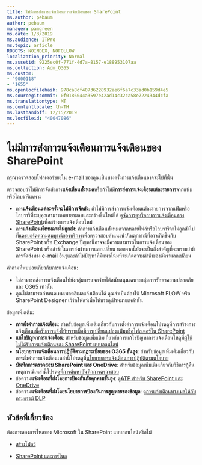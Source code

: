 ```yaml
---
title: ไม่มีการส่งการแจ้งเตือนการแจ้งเตือนของ SharePoint
ms.author: pebaum
author: pebaum
manager: pamgreen
ms.date: 1/3/2019
ms.audience: ITPro
ms.topic: article
ROBOTS: NOINDEX, NOFOLLOW
localization_priority: Normal
ms.assetid: 9225ec0f-771f-4d7a-8157-e188953107aa
ms.collection: Adm_O365
ms.custom:
- "9000118"
- "1655"
ms.openlocfilehash: 978ca8df40736228932ae6f6a7c33ad0b159d4e5
ms.sourcegitcommit: 0f0186044a3597e42ad14c32ca58e7224344dcfa
ms.translationtype: MT
ms.contentlocale: th-TH
ms.lasthandoff: 12/15/2019
ms.locfileid: "40047086"
---
```

# <a name="sharepoint-alert-notifications-not-delivered"></a>ไม่มีการส่งการแจ้งเตือนการแจ้งเตือนของ SharePoint

กรุณาตรวจสอบโฟลเดอร์ขยะใน e-mail ของคุณเป็นบางครั้งการแจ้งเตือนอาจจะไปที่นั่น

ตรวจสอบว่าไม่มีการจัดส่งการ**แจ้งเตือนทั้งหมด**หรือถ้าไม่มี**การส่งการแจ้งเตือนแต่ละรายการ**จากแฟ้มหรือไลบรารีเฉพาะ

- การ**แจ้งเตือนแต่ละครั้งจะไม่มีการจัดส่ง**: ถ้าไม่มีการส่งการแจ้งเตือนแต่ละรายการจากแฟ้มหรือไลบรารีที่ระบุคุณสามารถพยายามลบและสร้างขึ้นใหม่ได้ ดู[จัดการดูหรือลบการแจ้งเตือนของ SharePoint](https://support.office.com/article/manage-view-or-delete-sharepoint-alerts-99dfb19c-9a90-4a8c-aba1-aa8c8afb0de2?ui=en-US&rs=&ad=US#ID0EAADAAA=Online)เพื่อสร้างการแจ้งเตือนใหม่
- การ**แจ้งเตือนทั้งหมดจะไม่ถูกส่ง**: ถ้าการแจ้งเตือนทั้งหมดจากหลายไฟล์หรือไลบรารีจะไม่ถูกส่งไปที่[แดชบอร์ดความสมบูรณ์ของบริการ](https://admin.microsoft.com/AdminPortal/Home#/servicehealth)เพื่อตรวจสอบคำแนะนำ/เหตุการณ์ที่อาจเกิดขึ้นกับ SharePoint หรือ Exchange ปัญหานี้อาจจะมีความสามารถในการแจ้งเตือนของ SharePoint หรือล่าช้าในการส่งผ่านการแลกเปลี่ยน นอกจากนี้ยังจะเป็นสิ่งสำคัญที่จะทราบว่ามีการจัดส่งทาง e-mail อื่นๆและถ้าไม่ปัญหาที่มีแนวโน้มที่จะเกิดความล่าช้าของอัตราแลกเปลี่ยน

คำถามที่พบบ่อยเกี่ยวกับการแจ้งเตือน:

- ไม่สามารถส่งการแจ้งเตือนไปยังกลุ่มการแจกจ่ายได้สนับสนุนเฉพาะกลุ่มการรักษาความปลอดภัยและ O365 เท่านั้น
- คุณไม่สามารถกำหนดเทมเพลตอีเมลแจ้งเตือนได้ คุณจำเป็นต้องใช้ Microsoft FLOW หรือ SharePoint Designer เวิร์กโฟลว์เพื่อให้บรรลุเป้าหมายเหล่านั้น

ข้อมูลเพิ่มเติม:

- **การตั้งค่าการแจ้งเตือน**: สำหรับข้อมูลเพิ่มเติมเกี่ยวกับการตั้งค่าการแจ้งเตือนโปรดดูที่การสร้างการแจ้ง[เตือนเพื่อรับการแจ้งให้ทราบเมื่อมีการเปลี่ยนแปลงแฟ้มหรือโฟลเดอร์ใน SharePoint](https://support.office.com/article/create-an-alert-to-get-notified-when-a-file-or-folder-changes-in-sharepoint-e5a79e7b-a146-46da-a9ef-d65409ba8918)
- **แก้ไขปัญหาการแจ้งเตือน**: สำหรับข้อมูลเพิ่มเติมเกี่ยวกับการแก้ไขปัญหาการแจ้งเตือนให้ดูที่[ผู้ใช้ไม่ได้รับการแจ้งเตือนของ SharePoint แบบออนไลน์](https://docs.microsoft.com/sharepoint/support/sites/no-alert-notifications)
- **นโยบายการแจ้งเตือนการปฏิบัติตามกฎระเบียบของ O365 ขั้นสูง**: สำหรับข้อมูลเพิ่มเติมเกี่ยวกับการตั้งค่าการแจ้งเตือนเหล่านี้โปรดดูที่[นโยบายการแจ้งเตือนการปฏิบัติตามนโยบาย](https://docs.microsoft.com/office365/securitycompliance/alert-policies)
- **บันทึกการตรวจสอบ SharePoint และ OneDrive**: สำหรับข้อมูลเพิ่มเติมเกี่ยวกับวิธีการกู้คืนเหตุการณ์เหล่านี้โปรดดู[ที่การค้นหาบันทึกการตรวจสอบ](https://docs.microsoft.com/office365/securitycompliance/search-the-audit-log-in-security-and-compliance#search-the-audit-log)
- ข้อความ**แจ้งเตือนที่ส่งโดยการป้องกันภัยคุกคามขั้นสูง**: ดู[ATP สำหรับ SharePoint และ OneDrive](https://docs.microsoft.com/office365/securitycompliance/atp-for-spo-odb-and-teams)
- ข้อความ**แจ้งเตือนที่ส่งโดยนโยบายการป้องกันการสูญหายของข้อมูล**: ดู[การแจ้งเตือนทางเมลให้กับกรมธรรม์ DLP](https://docs.microsoft.com/office365/securitycompliance/use-notifications-and-policy-tips)

## <a name="related-topics"></a>หัวข้อที่เกี่ยวข้อง

ต้องการลองการไหลของ Microsoft ใน SharePoint แบบออนไลน์หรือไม่

- [สร้างโฟลว์](https://support.office.com/article/a9c3e03b-0654-46af-a254-20252e580d01)

- [SharePoint และการไหล](https://flow.microsoft.com//blog/sharepoint-and-flow/)
